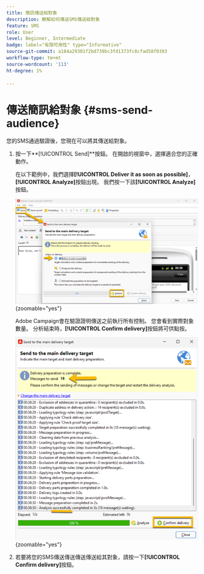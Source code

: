 ```yaml
---
title: 簡訊傳送給對象
description: 瞭解如何傳送SMS傳送給對象
feature: SMS
role: User
level: Beginner, Intermediate
badge: label="有限可用性" type="Informative"
source-git-commit: a184a29301f2bd739bc3fd1373fc8cfad58f0393
workflow-type: tm+mt
source-wordcount: '113'
ht-degree: 1%

---
```



# 傳送簡訊給對象 {#sms-send-audience}

您的SMS通過驗證後，您現在可以將其傳送給對象。

1. 按一下&#x200B;**[!UICONTROL Send]**按鈕。
在開啟的視窗中，選擇適合您的正確動作。

   在以下範例中，我們選擇&#x200B;**[!UICONTROL Deliver it as soon as possible]**，**[!UICONTROL Analyze]**&#x200B;按鈕出現。 我們按一下該&#x200B;**[!UICONTROL Analyze]**&#x200B;按鈕。

   ![](assets/send_action.png){zoomable="yes"}

   Adobe Campaign會在驗證證明傳送之前執行所有控制。 您會看到實際對象數量。 分析結束時，**[!UICONTROL Confirm delivery]**&#x200B;按鈕將可供點按。

   ![](assets/send_analyze.png){zoomable="yes"}

1. 若要將您的SMS傳送傳送傳送傳送給其對象，請按一下&#x200B;**[!UICONTROL Confirm delivery]**&#x200B;按鈕。
